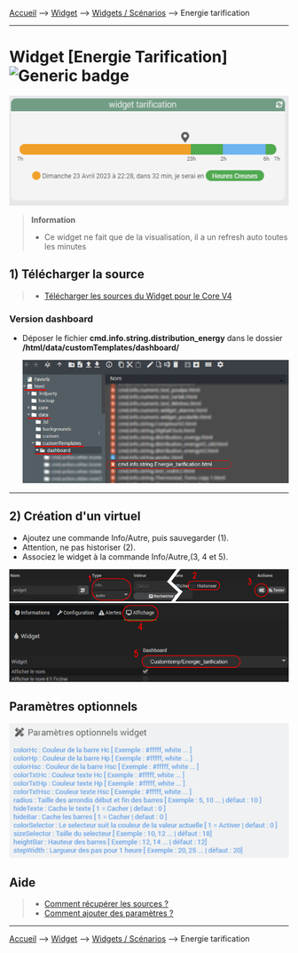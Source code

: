 
<a href="{{site.url}}/documentation">Accueil</a> --> <a href="{{site.url}}/documentation/{{site.widget}}">Widget</a> --> <a href="{{site.url}}/documentation/{{site.widget}}/fr_FR/widget_scenario">Widgets / Scénarios</a> --> Energie tarification

------------

# Widget [Energie Tarification] ![Generic badge](https://img.shields.io/badge/Version-4.2%20%7C%204.3%20%7C%204.4%20Full%20JS-green.svg)

<center><img src="../../../images/energie_tarification/capture1_1.png" alt="energie_tarification" /></center>


> **Information**
>
> - Ce widget ne fait que de la visualisation, il a un refresh auto toutes les minutes

## 1) Télécharger la source
> - <a href="{{site.url_git}}/WIDGET_cmd.info.string.energie_tarification" target="_blank">Télécharger les sources du Widget pour le Core V4</a>

### Version dashboard

- Déposer le fichier <b>cmd.info.string.distribution_energy</b> dans le dossier <b>/html/data/customTemplates/dashboard/</b>

  <img src="../../../images/energie_tarification/capture1_2.png" alt="Téléchargement du widget" />

------------------------

## 2) Création d'un virtuel

- Ajoutez une commande Info/Autre, puis sauvegarder (1).
- Attention, ne pas historiser (2).
- Associez le widget à la commande Info/Autre,(3, 4 et 5).

<img src="../../../images/energie_tarification/installation_virtuel1.png" alt="Virtuel 1" />
<img src="../../../images/energie_tarification/installation_virtuel2.png" alt="Virtuel 2" />


## Paramètres optionnels

<img src="../../../images/energie_tarification/parametres1.png" alt="Paramètres" />



## Aide
> - [Comment récupérer les sources ?]({{site.url}}/documentation/{{site.help}}/fr_FR/download)
> - [Comment ajouter des paramètres ?]({{site.url}}/documentation/{{site.help}}/fr_FR/application)

-------------------

<a href="{{site.url}}/documentation">Accueil</a> --> <a href="{{site.url}}/documentation/{{site.widget}}">Widget</a> --> <a href="{{site.url}}/documentation/{{site.widget}}/fr_FR/widget_scenario">Widgets / Scénarios</a> --> Energie tarification
